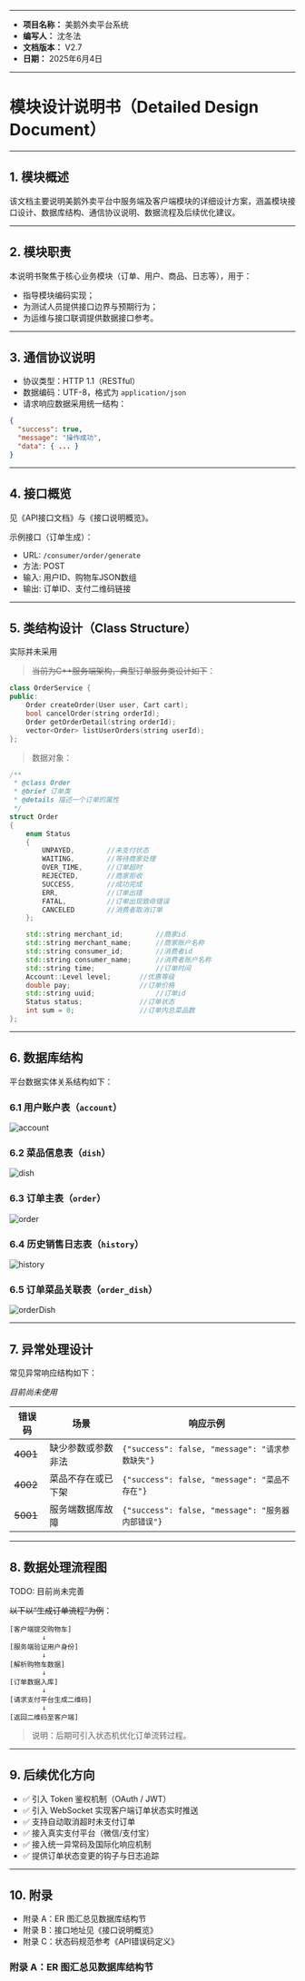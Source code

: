 
---
- **项目名称：** 美鹅外卖平台系统  
- **编写人：** 沈冬法  
- **文档版本：** V2.7  
- **日期：** 2025年6月4日
---

# 模块设计说明书（Detailed Design Document）

---

## 1. 模块概述

该文档主要说明美鹅外卖平台中服务端及客户端模块的详细设计方案，涵盖模块接口设计、数据库结构、通信协议说明、数据流程及后续优化建议。

---

## 2. 模块职责

本说明书聚焦于核心业务模块（订单、用户、商品、日志等），用于：

- 指导模块编码实现；
- 为测试人员提供接口边界与预期行为；
- 为运维与接口联调提供数据接口参考。

---

## 3. 通信协议说明

- 协议类型：HTTP 1.1（RESTful）
- 数据编码：UTF-8，格式为 `application/json`
- 请求响应数据采用统一结构：
```json
{
  "success": true,
  "message": "操作成功",
  "data": { ... }
}
```

---

## 4. 接口概览

见《API接口文档》与《接口说明概览》。

示例接口（订单生成）：
- URL: `/consumer/order/generate`
- 方法: POST
- 输入: 用户ID、购物车JSON数组
- 输出: 订单ID、支付二维码链接

---

## 5. 类结构设计（Class Structure）

实际并未采用
> ~~当前为C++服务端架构，典型订单服务类设计如下~~：

```cpp
class OrderService {
public:
    Order createOrder(User user, Cart cart);
    bool cancelOrder(string orderId);
    Order getOrderDetail(string orderId);
    vector<Order> listUserOrders(string userId);
};
```

> 数据对象：
```cpp
/**
 * @class Order
 * @brief 订单类
 * @details 描述一个订单的属性
 */
struct Order
{
    enum Status
    {
        UNPAYED,		//未支付状态
        WAITING,		//等待商家处理
        OVER_TIME,		//订单超时
        REJECTED,		//商家拒收
        SUCCESS,		//成功完成
        ERR,			//订单出错
        FATAL,			//订单出现致命错误
        CANCELED		//消费者取消订单
    };

    std::string merchant_id;		//商家id
    std::string merchant_name;		//商家账户名称
    std::string consumer_id;		//消费者id
    std::string consumer_name;		//消费者账户名称
    std::string time;				//订单时间
    Account::Level level;		//优惠等级
    double pay;					//订单价格
    std::string uuid;				//订单id
    Status status;				//订单状态
    int sum = 0;				//订单内总菜品数
};
```

---

## 6. 数据库结构

平台数据实体关系结构如下：

### 6.1 用户账户表（`account`）

![account](https://picbed0521.oss-cn-shanghai.aliyuncs.com/blogpic/202501192017506.webp)

### 6.2 菜品信息表（`dish`）

![dish](https://picbed0521.oss-cn-shanghai.aliyuncs.com/blogpic/202501192024255.webp)

### 6.3 订单主表（`order`）

![order](https://picbed0521.oss-cn-shanghai.aliyuncs.com/blogpic/202501192026572.webp)

### 6.4 历史销售日志表（`history`）

![history](https://picbed0521.oss-cn-shanghai.aliyuncs.com/blogpic/202501192025124.webp)

### 6.5 订单菜品关联表（`order_dish`）

![orderDish](https://picbed0521.oss-cn-shanghai.aliyuncs.com/blogpic/202501192027578.webp)

---

## 7. 异常处理设计

常见异常响应结构如下：

*目前尚未使用*

| 错误码 | 场景                 | 响应示例                      |
|--------|----------------------|-------------------------------|
| ~~4001~~   | 缺少参数或参数非法   | `{"success": false, "message": "请求参数缺失"}` |
| ~~4002~~   | 菜品不存在或已下架   | `{"success": false, "message": "菜品不存在"}` |
| ~~5001~~   | 服务端数据库故障     | `{"success": false, "message": "服务器内部错误"}` |

---

## 8. 数据处理流程图

TODO: 目前尚未完善

~~以下以“生成订单流程”为例~~：

```plaintext
[客户端提交购物车]
        ↓
[服务端验证用户身份]
        ↓
[解析购物车数据]
        ↓
[订单数据入库]
        ↓
[请求支付平台生成二维码]
        ↓
[返回二维码至客户端]
```

> 说明：后期可引入状态机优化订单流转过程。

---

## 9. 后续优化方向

- ✅ 引入 Token 鉴权机制（OAuth / JWT）
- ✅ 引入 WebSocket 实现客户端订单状态实时推送
- ✅ 支持自动取消超时未支付订单
- ✅ 接入真实支付平台（微信/支付宝）
- ✅ 接入统一异常码及国际化响应机制
- ✅ 提供订单状态变更的钩子与日志追踪

---

## 10. 附录

- 附录 A：ER 图汇总见数据库结构节  
- 附录 B：接口地址见《接口说明概览》  
- 附录 C：状态码规范参考《API错误码定义》

### 附录 A：ER 图汇总见数据库结构节  


